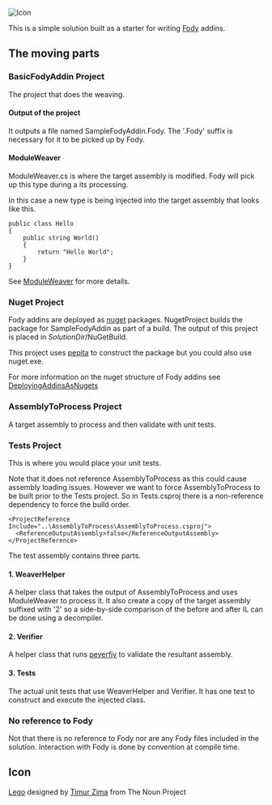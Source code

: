 ![Icon](https://raw.github.com/Fody/BasicFodyAddin/master/Icons/package_icon.png)

This is a simple solution built as a starter for writing [Fody](https://github.com/Fody/Fody) addins.

## The moving parts

### BasicFodyAddin Project

The project that does the weaving. 

#### Output of the project

It outputs a file named SampleFodyAddin.Fody. The '.Fody' suffix is necessary for it to be picked up by Fody.

#### ModuleWeaver

ModuleWeaver.cs is where the target assembly is modified. Fody will pick up this type during a its processing.

In this case a new type is being injected into the target assembly that looks like this.

	public class Hello
	{
	    public string World()
	    {
	        return "Hello World";
	    }
	}

See [ModuleWeaver](https://github.com/Fody/Fody/wiki/ModuleWeaver)
 for more details.

### Nuget Project

Fody addins are deployed as [nuget](http://nuget.org/) packages. NugetProject builds the package for SampleFodyAddin as part of a build. The output of this project is placed in *SolutionDir*/NuGetBuild. 

This project uses  [pepita](https://github.com/SimonCropp/Pepita) to construct the package but you could also use nuget.exe.

For more information on the nuget structure of Fody addins see [DeployingAddinsAsNugets](https://github.com/Fody/Fody/wiki/DeployingAddinsAsNugets)


### AssemblyToProcess Project

A target assembly to process and then validate with unit tests.

### Tests  Project

This is where you would place your unit tests. 

Note that it does not reference AssemblyToProcess as this could cause assembly loading issues. However we want to force AssemblyToProcess to be built prior to the Tests project. So in Tests.csproj there is a non-reference dependency to force the build order.

    <ProjectReference Include="..\AssemblyToProcess\AssemblyToProcess.csproj">
      <ReferenceOutputAssembly>false</ReferenceOutputAssembly>
    </ProjectReference>

The test assembly contains three parts.

#### 1. WeaverHelper

A helper class that takes the output of  AssemblyToProcess and uses ModuleWeaver to process it. It also create a copy of the target assembly suffixed with '2' so a side-by-side comparison of the before and after IL can be done using a decompiler.

#### 2. Verifier

A helper class that runs [peverfiy](http://msdn.microsoft.com/en-us/library/62bwd2yd.aspx) to validate the resultant assembly.

#### 3. Tests

The actual unit tests that use WeaverHelper and Verifier. It has one test to construct and execute the injected class.

### No reference to Fody

Not that there is no reference to Fody nor are any Fody files included in the solution. Interaction with Fody is done by convention at compile time.

## Icon

<a href="http://thenounproject.com/noun/lego/#icon-No16919" target="_blank">Lego</a> designed by <a href="http://thenounproject.com/timur.zima" target="_blank">Timur Zima</a> from The Noun Project
